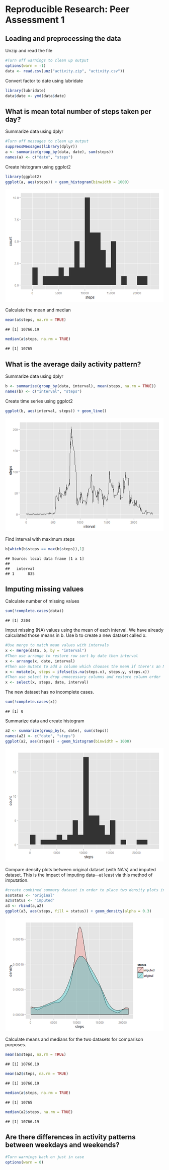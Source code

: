 # Reproducible Research: Peer Assessment 1


## Loading and preprocessing the data
Unzip and read the file

```r
#Turn off warnings to clean up output
options(warn = -1)
data <- read.csv(unz("activity.zip", "activity.csv"))
```
Convert factor to date using lubridate

```r
library(lubridate)
data$date <- ymd(data$date)
```

## What is mean total number of steps taken per day?
Summarize data using dplyr

```r
#Turn off messages to clean up output
suppressMessages(library(dplyr))
a <- summarize(group_by(data, date), sum(steps))
names(a) <- c("date", "steps")
```
Create histogram using ggplot2

```r
library(ggplot2)
ggplot(a, aes(steps)) + geom_histogram(binwidth = 1000) 
```

![](PA1_template_files/figure-html/unnamed-chunk-4-1.png) 

Calculate the mean and median

```r
mean(a$steps, na.rm = TRUE)
```

```
## [1] 10766.19
```

```r
median(a$steps, na.rm = TRUE)
```

```
## [1] 10765
```

## What is the average daily activity pattern?
Summarize data using dplyr

```r
b <- summarize(group_by(data, interval), mean(steps, na.rm = TRUE))
names(b) <- c("interval", "steps")
```
Create time series using ggplot2

```r
ggplot(b, aes(interval, steps)) + geom_line()
```

![](PA1_template_files/figure-html/unnamed-chunk-7-1.png) 

Find interval with maximum steps

```r
b[which(b$steps == max(b$steps)),1]
```

```
## Source: local data frame [1 x 1]
## 
##   interval
## 1      835
```

## Imputing missing values
Calculate number of missing values

```r
sum(!complete.cases(data))
```

```
## [1] 2304
```
Imput missing (NA) values using the mean of each interval. We have already calculated those means in b. Use b to create a new dataset called x.

```r
#Use merge to match mean values with intervals
x <- merge(data, b, by = "interval")
#Then use arrange to restore row sort by date then interval
x <- arrange(x, date, interval)
#Then use mutate to add a column which chooses the mean if there's an NA else the original measurement
x <- mutate(x, steps = ifelse(is.na(steps.x), steps.y, steps.x))
#Then use select to drop unnecessary columns and restore column order
x <- select(x, steps, date, interval)
```
The new dataset has no incomplete cases.

```r
sum(!complete.cases(x))
```

```
## [1] 0
```
Summarize data and create histogram

```r
a2 <- summarize(group_by(x, date), sum(steps))
names(a2) <- c("date", "steps")
ggplot(a2, aes(steps)) + geom_histogram(binwidth = 1000) 
```

![](PA1_template_files/figure-html/unnamed-chunk-12-1.png) 

Compare density plots between original dataset (with NA's) and imputed dataset. This is the impact of imputing data--at least via this method of imputation.

```r
#create combined summary dataset in order to place two density plots in one plot
a$status <- 'original'
a2$status <- 'imputed'
a3 <- rbind(a,a2)
ggplot(a3, aes(steps, fill = status)) + geom_density(alpha = 0.3)
```

![](PA1_template_files/figure-html/unnamed-chunk-13-1.png) 

Calculate means and medians for the two datasets for comparison purposes.

```r
mean(a$steps, na.rm = TRUE)
```

```
## [1] 10766.19
```

```r
mean(a2$steps, na.rm = TRUE)
```

```
## [1] 10766.19
```

```r
median(a$steps, na.rm = TRUE)
```

```
## [1] 10765
```

```r
median(a2$steps, na.rm = TRUE)
```

```
## [1] 10766.19
```
## Are there differences in activity patterns between weekdays and weekends?



```r
#Turn warnings back on just in case
options(warn = 0)
```

